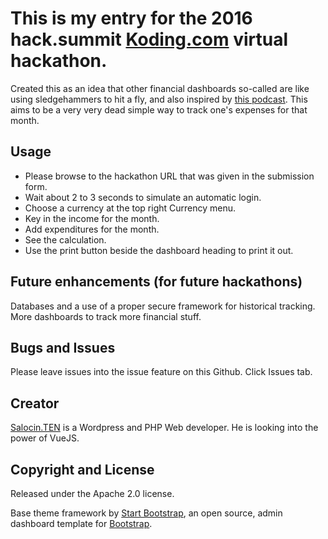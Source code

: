 # This is my entry for the 2016 hack.summit [Koding.com](http://koding.com) virtual hackathon.

Created this as an idea that other financial dashboards so-called are like using sledgehammers to hit a fly, and also inspired by [this podcast](https://www.bfm.my/rns-rajen-devadasen-using-financial-dashboards.html). This aims to be a very very dead simple way to track one's expenses for that month.


## Usage

* Please browse to the hackathon URL that was given in the submission form.
* Wait about 2 to 3 seconds to simulate an automatic login.
* Choose a currency at the top right Currency menu.
* Key in the income for the month.
* Add expenditures for the month.
* See the calculation.
* Use the print button beside the dashboard heading to print it out.


## Future enhancements (for future hackathons)

Databases and a use of a proper secure framework for historical tracking.
More dashboards to track more financial stuff.


## Bugs and Issues

Please leave issues into the issue feature on this Github. Click Issues tab.


## Creator

[Salocin.TEN](https://www.salocinten.info) is a Wordpress and PHP Web developer. He is looking into the power of VueJS.


## Copyright and License

Released under the Apache 2.0 license.

Base theme framework by [Start Bootstrap](http://startbootstrap.com/), an open source, admin dashboard template for [Bootstrap](http://getbootstrap.com/).
